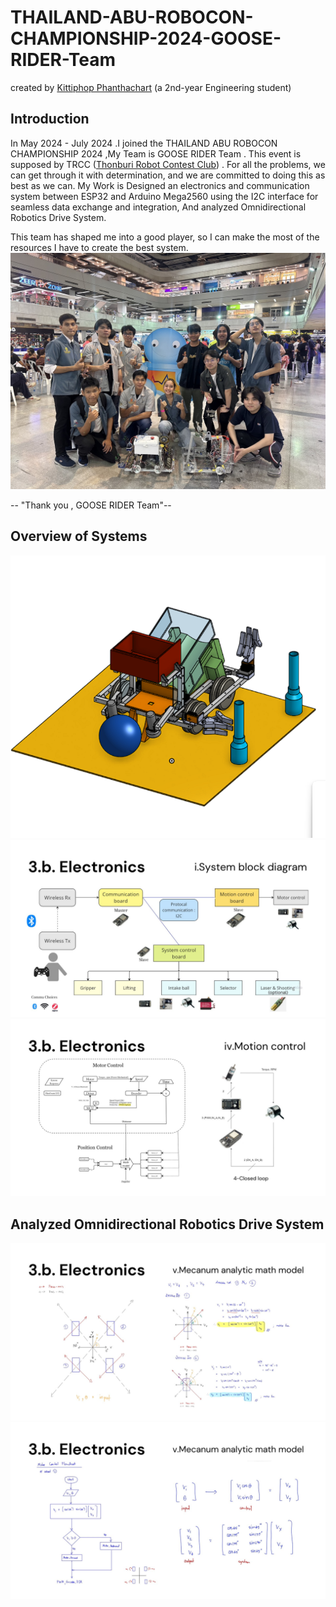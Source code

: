 # THAILAND-ABU-ROBOCON-CHAMPIONSHIP-2024-GOOSE-RIDER-Team
created by [Kittiphop Phanthachart](https://bento.me/mac-kittiphop) (a 2nd-year Engineering student)

## Introduction
In May 2024 - July 2024 .I joined the THAILAND ABU ROBOCON CHAMPIONSHIP 2024 ,My Team is GOOSE RIDER Team . This event is supposed by TRCC ([Thonburi Robot Contest Club](https://www.facebook.com/profile.php?id=100063509441154)) . For all the problems, we can get through it with determination, and we are committed to doing this as best as we can. My Work is Designed an electronics and communication system between ESP32 and Arduino Mega2560 using the I2C interface for seamless data exchange and integration, And analyzed Omnidirectional Robotics Drive System. 

This team has shaped me into a good player, so I can make the most of the resources I have to create the best system.
![pic1](https://github.com/XACKIES/THAILAND-ABU-ROBOCON-CHAMPIONSHIP-2024-GOOSE-RIDER-Team/blob/main/Doc/1000012760.jpg)

-- "Thank you , GOOSE RIDER Team"--

## Overview of Systems
![pic2](https://github.com/XACKIES/THAILAND-ABU-ROBOCON-CHAMPIONSHIP-2024-GOOSE-RIDER-Team/blob/main/Doc/Screenshot_2024-05-07_204415.png)
![pic3](https://github.com/XACKIES/THAILAND-ABU-ROBOCON-CHAMPIONSHIP-2024-GOOSE-RIDER-Team/blob/main/ABU%20slide%20Overview/22.jpg)
![pic4](https://github.com/XACKIES/THAILAND-ABU-ROBOCON-CHAMPIONSHIP-2024-GOOSE-RIDER-Team/blob/main/ABU%20slide%20Overview/25.jpg)

## Analyzed Omnidirectional Robotics Drive System
![pic5](https://github.com/XACKIES/THAILAND-ABU-ROBOCON-CHAMPIONSHIP-2024-GOOSE-RIDER-Team/blob/main/ABU%20slide%20Overview/26.jpg)
![pic6](https://github.com/XACKIES/THAILAND-ABU-ROBOCON-CHAMPIONSHIP-2024-GOOSE-RIDER-Team/blob/main/ABU%20slide%20Overview/27.jpg)

